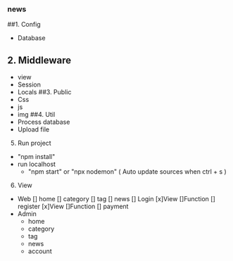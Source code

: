 ### news
##1. Config
 - Database
## 2. Middleware
  - view
  - Session
  - Locals
##3. Public
  - Css
  - js
  - img
##4. Util
  - Process database
  - Upload file 
5. Run project
  - "npm install"
  - run localhost
    + "npm start" or "npx nodemon" ( Auto update sources when ctrl + s )
6. View
  - Web
    [] home
    [] category
    [] tag
    [] news
    [] Login
       [x]View
       []Function
    [] register
       [x]View
       []Function
    [] payment
  - Admin
    + home
    + category
    + tag
    + news
    + account
